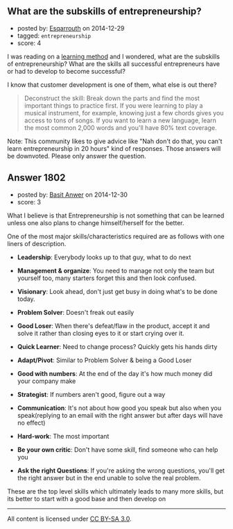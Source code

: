 ## What are the subskills of entrepreneurship?

- posted by: [Esqarrouth](https://stackexchange.com/users/3055586/esqarrouth) on 2014-12-29
- tagged: `entrepreneurship`
- score: 4

I was reading on a [learning method][1] and I wondered, what are the subskills of entrepreneurship? What are the skills all successful entrepreneurs have or had to develop to become successful?

I know that customer development is one of them, what else is out there?

> Deconstruct the skill: Break down the parts and find the most
> important things to practice first. If you were learning to play a
> musical instrument, for example, knowing just a few chords gives you
> access to tons of songs. If you want to learn a new language, learn
> the most common 2,000 words and you'll have 80% text coverage.

[1]:http://lifehacker.com/learn-anything-in-20-hours-with-this-four-step-method-509281792

Note: This community likes to give advice like "Nah don't do that, you can't learn entrepreneurship in 20 hours" kind of responses. Those answers will be downvoted. Please only answer the question.


## Answer 1802

- posted by: [Basit Anwer](https://stackexchange.com/users/150816/basit-anwer) on 2014-12-30
- score: 3

What I believe is that Entrepreneurship is not something that can be learned unless one also plans to change himself/herself for the better.

One of the most major skills/characteristics required are as follows with one liners of description.

 - **Leadership**: Everybody looks up to that guy, what to do next
 - **Management & organize**: You need to manage not only the team but yourself too, many starters forget this and then look confused.
 - **Visionary**: Look ahead, don't just get busy in doing what's to be done today.
 - **Problem Solver**: Doesn't freak out easily
 - **Good Loser**: When there's defeat/flaw in the product, accept it and solve it rather than closing eyes to it or start crying over it.
 - **Quick Learner**: Need to change process? Quickly gets his hands dirty
 - **Adapt/Pivot**: Similar to Problem Solver & being a Good Loser

 - **Good with numbers**: At the end of the day it's how much money did your company make
 - **Strategist**: If numbers aren't good, figure out a way
 - **Communication**: It's not about how good you speak but also when you speak(replying to an email with the right answer but after days will have no effect)

 - **Hard-work**: The most important
 - **Be your own critic**: Don't have some skill, find someone who can help you
 - **Ask the right Questions**: If you're asking the wrong questions, you'll get the right answer but in the end unable to solve the real problem.

These are the top level skills which ultimately leads to many more skills, but its better to start with a good base and then develop on



---

All content is licensed under [CC BY-SA 3.0](https://creativecommons.org/licenses/by-sa/3.0/).
